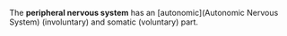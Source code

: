 The **peripheral nervous system** has an [autonomic](Autonomic Nervous System) (involuntary) and somatic (voluntary) part.